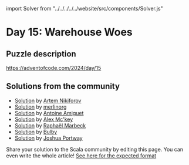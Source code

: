 import Solver from "../../../../../website/src/components/Solver.js"

# Day 15: Warehouse Woes

## Puzzle description

https://adventofcode.com/2024/day/15

## Solutions from the community
- [Solution](https://github.com/nikiforo/aoc24/blob/main/src/main/scala/io/github/nikiforo/aoc24/D15T2.scala) by [Artem Nikiforov](https://github.com/nikiforo)
- [Solution](https://github.com/merlinorg/aoc2024/blob/main/src/main/scala/Day15.scala) by [merlinorg](https://github.com/merlinorg)
- [Solution](https://github.com/aamiguet/advent-2024/blob/main/src/main/scala/ch/aamiguet/advent2024/Day15.scala) by [Antoine Amiguet](https://github.com/aamiguet)
- [Solution](https://github.com/AlexMckey/AoC2024_Scala/blob/master/src/year2024/day15.scala) by [Alex Mc'key](https://github.com/AlexMckey)
- [Solution](https://github.com/rmarbeck/advent2024/blob/main/day15/src/main/scala/Solution.scala) by [Raphaël Marbeck](https://github.com/rmarbeck)
- [Solution](https://github.com/TheDrawingCoder-Gamer/adventofcode2024/blob/master/src/main/scala/Day15.scala) by [Bulby](https://github.com/TheDrawingCoder-Gamer)
- [Solution](https://github.com/jportway/advent2024/blob/master/src/main/scala/Day15.scala) by [Joshua Portway](https://github.com/jportway)

Share your solution to the Scala community by editing this page.
You can even write the whole article! [See here for the expected format](https://github.com/scalacenter/scala-advent-of-code/discussions/424)
